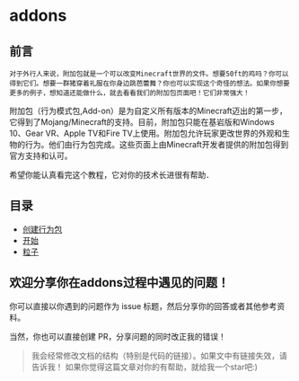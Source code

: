 # addons
## 前言
```
对于外行人来说，附加包就是一个可以改变Minecraft世界的文件。想要50ft的鸡吗？你可以得到它们。想要一群猪穿着礼服在你身边跳芭蕾舞？你也可以实现这个奇怪的想法。如果你想要更多的例子，想知道还能做什么，就去看看我们的附加包页面吧！它们非常强大！
```
附加包（行为模式包,Add-on）是为自定义所有版本的Minecraft迈出的第一步，它得到了Mojang/Minecraft的支持。目前，附加包只能在基岩版和Windows 10、Gear VR、Apple TV和Fire TV上使用。附加包允许玩家更改世界的外观和生物的行为。他们由行为包完成。这些页面上由Minecraft开发者提供的附加包得到官方支持和认可。

希望你能认真看完这个教程，它对你的技术长进很有帮助．

## 目录
* [创建行为包](start.md)
* [开始](start.md)
* [粒子](Particles.md)

## 欢迎分享你在addons过程中遇见的问题！
你可以直接以你遇到的问题作为 issue 标题，然后分享你的回答或者其他参考资料。

当然，你也可以直接创建 PR，分享问题的同时改正我的错误！
> 我会经常修改文档的结构（特别是代码的链接）。如果文中有链接失效，请告诉我！
> 如果你觉得这篇文章对你的有帮助，就给我一个star吧:)